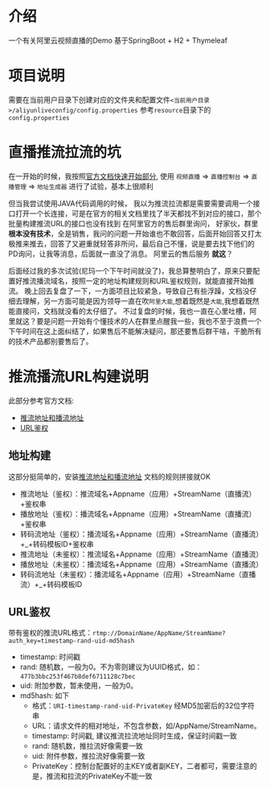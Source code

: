 # 介绍
一个有关阿里云视频直播的Demo
基于SpringBoot + H2 + Thymeleaf

# 项目说明
需要在当前用户目录下创建对应的文件夹和配置文件`<当前用户目录>/aliyunliveconfig/config.properties`
参考`resource`目录下的`config.properties`

# 直播推流拉流的坑
在一开始的时候，我按照[官方文档快速开始部分](https://help.aliyun.com/document_detail/198676.html?spm=a2c4g.11186623.6.573.30865f12Vr10W5),
使用 `视频直播` => `直播控制台` => `直播管理` => `地址生成器` 进行了试验，基本上很顺利

但当我尝试使用JAVA代码调用的时候，
我以为推流拉流都是需要需要调用一个接口打开一个长连接，可是在官方的相关文档里找了半天都找不到对应的接口，那个批量构建推流URL的接口也没有找到
在阿里官方的售后群里询问，
好家伙，群里**根本没有技术**，全是销售，我问的问题一开始谁也不敢回答，后面开始回答又打太极推来推去，回答了又避重就轻答非所问，最后自己不懂，说是要去找下他们的PD询问，让我等消息，后面就一直没了消息。
阿里云的售后服务 **就这**？

后面经过我的多次试验(尼玛一个下午时间就没了)，我总算整明白了，原来只要配置好推流播流域名，按照一定的地址构建规则和URL鉴权规则，就能直接开始推流。
晚上回去复盘了一下，一方面项目比较紧急，导致自己有些浮躁，文档没仔细去理解，另一方面可能是因为领导一直在吹`阿里大能`,想着既然是`大能`,我想着既然能直接问，文档就没看的太仔细了。
不过复盘的时候，我也一直在心里吐槽，阿里就这？要是问题一开始有个懂技术的人在群里点醒我一些，我也不至于浪费一个下午时间在这上面纠结了，如果售后不能解决疑问，那还要售后群干啥，干脆所有的技术产品都别要售后了。

# 推流播流URL构建说明
此部分参考官方文档: 
- [推流地址和播流地址](https://help.aliyun.com/document_detail/199339.htm?spm=a2c4g.11186623.2.9.688133e3pDhrrk#concept-2010579)
- [URL鉴权](https://help.aliyun.com/document_detail/199349.htm?spm=a2c4g.11186623.2.4.30865f12CQJxON#concept-2011551)

## 地址构建
这部分挺简单的，安装[推流地址和播流地址](https://help.aliyun.com/document_detail/199339.htm?spm=a2c4g.11186623.2.9.688133e3pDhrrk#concept-2010579)
文档的规则拼接就OK
- 推流地址（鉴权）：推流域名+Appname（应用）+StreamName（直播流）+鉴权串
- 播放地址（鉴权）：播流域名+Appname（应用）+StreamName（直播流）+鉴权串
- 转码流地址（鉴权）：播流域名+Appname（应用）+StreamName（直播流）+_+转码模板ID+鉴权串
- 推流地址（未鉴权）：推流域名+Appname（应用）+StreamName（直播流）
- 播放地址（未鉴权）：播流域名+Appname（应用）+StreamName（直播流）
- 转码流地址（未鉴权）：播流域名+Appname（应用）+StreamName（直播流）+_+转码模板ID

## URL鉴权
带有鉴权的推流URL格式：`rtmp://DomainName/AppName/StreamName?auth_key=timestamp-rand-uid-md5hash`
- timestamp: 时间戳
- rand: 随机数，一般为0。不为零则建议为UUID格式，如：`477b3bbc253f467b8def6711128c7bec`
- uid: 附加参数，暂未使用，一般为0。
- md5hash: 如下
    - 格式：`URI-timestamp-rand-uid-PrivateKey` 经MD5加密后的32位字符串
    - URL：请求文件的相对地址，不包含参数，如/AppName/StreamName。
    - timestamp: 时间戳, 建议推流拉流地址同时生成，保证时间戳一致
    - rand: 随机数，推拉流好像需要一致
    - uid: 附件参数，推拉流好像需要一致
    - PrivateKey：控制台配置好的主KEY或者副KEY，二者都可，需要注意的是，推流和拉流的PrivateKey不能一致

